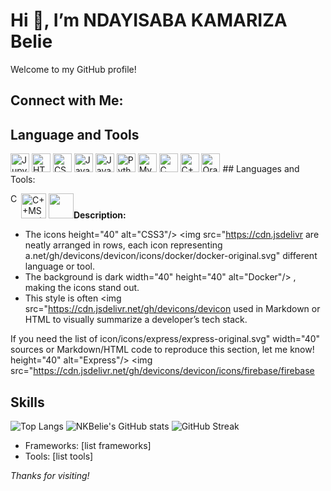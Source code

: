   # Hi 👋, I’m NDAYISABA KAMARIZA Belie

Welcome to my GitHub profile!

## Connect with Me:

## Language and Tools
<img src="https://cdn.jsdelivr.net/gh/devicons/devicon/icons/jupyter/jupyter-original.svg" width="30" alt="Jupyter"/>
<img src="https://cdn.jsdelivr.net/gh/devicons/devicon/icons/html5/html5-original.svg" width="30" alt="HTML5"/>
<img src="https://cdn.jsdelivr.net/gh/devicons/devicon/icons/css3/css3-original.svg" width="30" alt="CSS3"/>
<img src="https://cdn.jsdelivr.net/gh/devicons/devicon/icons/javascript/javascript-original.svg" width="30" alt="JavaScript"/>
<img src="https://cdn.jsdelivr.net/gh/devicons/devicon/icons/java/java-original.svg" width="30" alt="Java"/>
<img src="https://cdn.jsdelivr.net/gh/devicons/devicon/icons/python/python-original.svg" width="30" alt="Python"/>
<img src="https://cdn.jsdelivr.net/gh/devicons/devicon/icons/mysql/mysql-original.svg" width="30" alt="MySQL"/>
<img src="https://cdn.jsdelivr.net/gh/devicons/devicon/icons/c/c-original.svg" width="30" alt="C"/>
<img src="https://cdn.jsdelivr.net/gh/devicons/devicon/icons/cplusplus/cplusplus-original.svg" width="30" alt="C++"/>
<img src="https://cdn.jsdelivr.net/gh/devicons/devicon/icons/oracle/oracle-original.svg" width="30" alt="Oracle"/>
## Languages and Tools:

<p align="left">
  <img src="https://cdn.jsdelivr.net
8. Figma
9. Firebase
10. Git
11. GraphQL
12. Heroku/gh/devicons/devicon/icons/c/c-original.svg" width="
13. HTML5
14. Java
15. JavaScript
16. Jest
17. Linux40" height="40" alt="C"/>
  <img src="https://cdn.jsdelivr.net/gh/devicons/devicon/icons/cplusplus/cplusplus
18. MySQL
19. MongoDB
20. Microsoft SQL Server (-original.svg" width="40" height="40" alt="C++MSSQL)
21. Node.js
22. Oracle
23. PostgreSQL
24. Postman"/>
  <img src="https://cdn.jsdelivr.net/gh/devicons
25. React
26. Sass
27. Sequelize
28. TypeScript/devicon/icons/css3/css3-original.svg" width="40"
29. Webpack
30. Mocha

**Description:**
- The icons height="40" alt="CSS3"/>
  <img src="https://cdn.jsdelivr are neatly arranged in rows, each icon representing a.net/gh/devicons/devicon/icons/docker/docker-original.svg" different language or tool.
- The background is dark width="40" height="40" alt="Docker"/>
 , making the icons stand out.
- This style is often <img src="https://cdn.jsdelivr.net/gh/devicons/devicon used in Markdown or HTML to visually summarize a developer’s tech stack.

If you need the list of icon/icons/express/express-original.svg" width="40" sources or Markdown/HTML code to reproduce this section, let me know! height="40" alt="Express"/>
  <img src="https://cdn.jsdelivr.net/gh/devicons/devicon/icons/firebase/firebase
## Skills
![Top Langs](https://github-readme-stats.vercel.app/api/top-langs/?username=NKBelie&layout=compact)
![NKBelie's GitHub stats](https://github-readme-stats.vercel.app/api?username=NKBelie&show_icons=true&theme=radical)
![GitHub Streak](https://streak-stats.demolab.com/?user=NKBelie)
- Frameworks: [list frameworks]
- Tools: [list tools]


*Thanks for visiting!*
